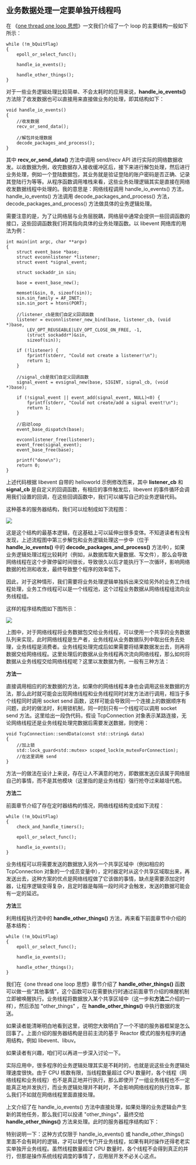 ## 业务数据处理一定要单独开线程吗

在 《[one thread one loop 思想](http://mp.weixin.qq.com/s?__biz=MzU2MTkwMTE4Nw==&mid=2247487973&idx=2&sn=140004b0dfde45745091ab5c6522dcba&chksm=fc70ea09cb07631f2a06d5be464c3b3c88dc309a16f797f548ec49971ef60b946d2b6e46fcf1&scene=21#wechat_redirect)》一文我们介绍了一个 loop 的主要结构一般如下所示：

```
while (!m_bQuitFlag)
{
	epoll_or_select_func();

	handle_io_events();

	handle_other_things();
}
```

对于一些业务逻辑处理比较简单、不会太耗时的应用来说，**handle_io_events()** 方法除了收发数据也可以直接用来直接做业务的处理，即其结构如下：

```
void handle_io_events()
{
	//收发数据
	recv_or_send_data();
	
	//解包并处理数据
	decode_packages_and_process();
}
```

其中 **recv_or_send_data()** 方法中调用 send/recv API 进行实际的网络数据收发。以收数据为例，收完数据存入接收缓冲区后，接下来进行解包处理，然后进行业务处理，例如一个登陆数据包，其业务就是验证登陆的账户密码是否正确、记录其登陆行为等等。从程序函数调用堆栈来看，这些业务处理逻辑其实是直接在网络收发数据线程中处理的。我的意思是：网络线程调用 handle_io_events() 方法，handle_io_events() 方法调用 decode_packages_and_process() 方法，decode_packages_and_process() 方法做具体的业务逻辑处理。

需要注意的是，为了让网络层与业务层脱耦，网络层中通常会提供一些回调函数的接口，这些回调函数我们将其指向具体的业务处理函数。以 libevent 网络库的用法为例：

```
int main(int argc, char **argv)
{
	struct event_base *base;
	struct evconnlistener *listener;
	struct event *signal_event;

	struct sockaddr_in sin;

	base = event_base_new();

	memset(&sin, 0, sizeof(sin));
	sin.sin_family = AF_INET;
	sin.sin_port = htons(PORT);

	//listener_cb是我们自定义回调函数
	listener = evconnlistener_new_bind(base, listener_cb, (void *)base,
	    LEV_OPT_REUSEABLE|LEV_OPT_CLOSE_ON_FREE, -1,
	    (struct sockaddr*)&sin,
	    sizeof(sin));

	if (!listener) {
		fprintf(stderr, "Could not create a listener!\n");
		return 1;
	}

	//signal_cb是我们自定义回调函数
	signal_event = evsignal_new(base, SIGINT, signal_cb, (void *)base);

	if (!signal_event || event_add(signal_event, NULL)<0) {
		fprintf(stderr, "Could not create/add a signal event!\n");
		return 1;
	}

	//启动loop
	event_base_dispatch(base);

	evconnlistener_free(listener);
	event_free(signal_event);
	event_base_free(base);

	printf("done\n");
	return 0;
}
```

上述代码根据 libevent 自带的 helloworld 示例修改而来，其中 **listener_cb** 和 **signal_cb** 是自定义的回调函数，有相应的事件触发后，libevent 的事件循环会调用我们设置的回调，在这些回调函数中，我们可以编写自己的业务逻辑代码。

这种基本的服务器结构，我们可以绘制成如下流程图：

![](../imgs/bz1.png)



这是这个结构的最基本逻辑，在这基础上可以延伸出很多变体。不知道读者有没有发现，上述流程图中第三步解包和业务逻辑处理这一步中（位于 **handle_io_events()** 中的 **decode_packages_and_process()** 方法中），如果业务逻辑处理过程比较耗时（例如，从数据库取大量数据、写文件），那么会导致 网络线程在这个步骤停留时间很长，导致很久以后才能执行下一次循环，影响网络数据的检测和收发，最终导致整个程序的效率低下。

因此，对于这种情形，我们需要将业务处理逻辑单独拆出来交给另外的业务工作线程处理，业务工作线程可以是一个线程池，这个过程业务数据从网络线程组流向业务线程组。

这样的程序结构图如下图所示：

![](../imgs/bz2.webp)



上图中，对于网络线程将业务数据包交给业务线程，可以使用一个共享的业务数据队列来实现，此时网络线程是生产者，业务线程从业务数据队列中取出任务去处理，业务线程是消费者。业务线程处理完成后如果需要将结果数据发出去，则再将数据交给网络线程。这里处理后的数据从业务线程再次流向网络线程，那么如何将数据从业务线程交给网络线程呢？这里以发数据为例，一般有三种方法：

**方法一**

直接调用相应的的发数据的方法，如果你的网络线程本身也会调用这些发数据的方法，那么此时就可能会出现网络线程和业务线程同时对发方法进行调用，相当于多个线程同时调用 socket send 函数，这样可能会导致同一个连接上的数据顺序有问题，此时的做法时，利用锁机制，同一时刻只有一个线程可以调用 socket send 方法。这里给出一段伪代码，假设 TcpConnection 对象表示某路连接，无论网络线程还是业务线程处理完数据后需要发送数据，则使用：

```
void TcpConnection::sendData(const std::string& data)
{
	//加上锁
	std::lock_guard<std::mutex> scoped_lock(m_mutexForConnection);
	//在这里调用 send
}
```

方法一的做法在设计上来说，存在让人不满意的地方，即数据发送应该属于网络层自己的事情，而不是其他模块（这里指的是业务线程）强行抢夺过来越俎代庖。

**方法二**

前面章节介绍了存在定时器结构的情况，网络线程结构变成如下流程：

```
while (!m_bQuitFlag)
{
	check_and_handle_timers();
	
	epoll_or_select_func();

	handle_io_events();
}
```

业务线程可以将需要发送的数据放入另外一个共享区域中（例如相应的 TcpConnection 对象的一个成员变量中），定时器定时从这个共享区域取出来，再发送出去，这种方案的优点是网络线程做了它该做的事情，缺点是需要添加定时器，让程序逻辑变得复杂，且定时器是每隔一段时间才会触发，发送的数据可能会有一定的延迟。

**方法三**

利用线程执行流中的 **handle_other_things()** 方法，再来看下前面章节中介绍的基本结构：

```
while (!m_bQuitFlag)
{
	epoll_or_select_func();

	handle_io_events();

	handle_other_things();
}
```

我们在《one thread one loop 思想》章节介绍了 **handle_other_things()** 函数可以做一些“其他事情”，这个函数可以在需要执行时通过前面章节介绍的唤醒机制立即被唤醒执行。业务线程将数据放入某个共享区域中（这一步和**方法二**介绍的一样），然后添加 "other_things" ，在 **handle_other_things()** 中执行数据的发送。

如果读者能清晰明白地看到这里，说明您大致明白了一个不错的服务器框架是怎么回事了。上面介绍的服务器结构是目前主流的基于 Reactor 模式的服务程序的通用结构，例如 libevent、libuv。

如果读者有兴趣，咱们可以再进一步深入讨论一下。

实际应用中，很多程序的业务逻辑处理其实是不耗时的，也就是说这些业务逻辑处理速度很快。由于 CPU 核数有限，当线程数量超过 CPU 数量时，各个线程（网络线程和业务线程）也不是真正地并行执行，那么即使开了一组业务线程也不一定能真正地并发执行，而业务逻辑处理并不耗时，不会影响网络线程的执行效率，那么我们不如就在网络线程里面直接处理。

上文介绍了在 handle_io_events() 方法中直接处理，如果处理的业务逻辑会产生新的其他任务，那么我们可以投递 "other_things"，最终交给 **handle_other_things()** 方法来处理。此时的服务器程序结构如下：



特别说明一下：这种方式仅限于 handle_io_events() 或 handle_other_things() 里面不会有耗时的逻辑，才可以替代专门开业务线程，如果有耗时操作还得老老实实单独开业务线程。虽然线程数量超过 CPU 数量时，各个线程不会得到真正的并行，但那是操作系统线程调度的事情了，应用层开发不必关心这点。

